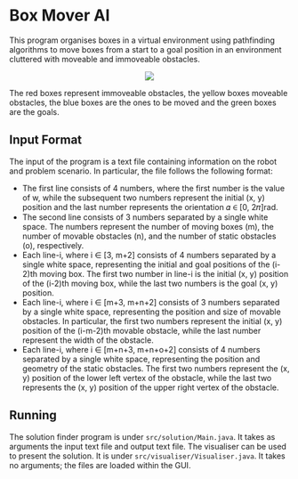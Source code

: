 # Box Mover AI

This program organises boxes in a virtual environment using pathfinding algorithms to move boxes from a start to a goal position in an environment cluttered with moveable and immoveable obstacles.

<p align="center">
  <img src="https://i.imgur.com/1FTEKrC.png">
</p>

The red boxes represent immoveable obstacles, the yellow boxes moveable obstacles, the blue boxes are the ones to be moved and the green boxes are the goals. 

## Input Format
The input of the program is a text file containing information on the robot and problem scenario. In particular, the file follows the following format:
* The first line consists of 4 numbers, where the first number is the value of w, while the subsequent two numbers represent the initial (x, y) position and the last number represents the orientation 𝛼 ∈ [0, 2𝜋]rad.
* The second line consists of 3 numbers separated by a single white space. The numbers represent the number of moving boxes (m), the number of movable obstacles (n), and the number of static obstacles (o), respectively.
* Each line-i, where i ∈ [3, m+2] consists of 4 numbers separated by a single white space, representing the initial and goal positions of the (i-2)th moving box. The first two number in line-i is the initial (x, y) position of the (i-2)th moving box, while the last two numbers is the goal (x, y) position.
* Each line-i, where i ∈ [m+3, m+n+2] consists of 3 numbers separated by a single white space, representing the position and size of movable obstacles. In particular, the first two numbers represent the initial (x, y) position of the (i-m-2)th movable obstacle, while the last number represent the width of the obstacle.
* Each line-i, where i ∈ [m+n+3, m+n+o+2] consists of 4 numbers separated by a single white space, representing the position and geometry of the static obstacles. The first two numbers represent the (x, y) position of the lower left vertex of the obstacle, while the last two represents the (x, y) position of the upper right vertex of the obstacle.

## Running

The solution finder program is under ```src/solution/Main.java```. It takes as arguments the input text file and output text file.
The visualiser can be used to present the solution. It is under ```src/visualiser/Visualiser.java```. It takes no arguments; the files are loaded within the GUI.
